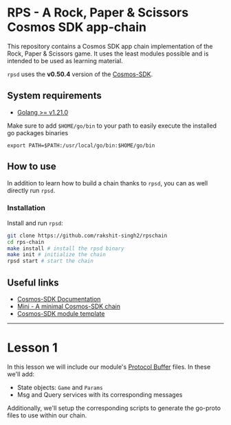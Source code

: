 # RPS - A Rock, Paper & Scissors Cosmos SDK app-chain

This repository contains a Cosmos SDK app chain implementation of the Rock, Paper & Scissors game.
It uses the least modules possible and is intended to be used as learning material.

`rpsd` uses the **v0.50.4** version of the [Cosmos-SDK](https://github.com/cosmos/cosmos-sdk).

## System requirements

- [Golang >= v1.21.0](https://go.dev/doc/install)

Make sure to add `$HOME/go/bin` to your path to easily execute
the installed go packages binaries

```
export PATH=$PATH:/usr/local/go/bin:$HOME/go/bin
```

## How to use

In addition to learn how to build a chain thanks to `rpsd`, you can as well directly run `rpsd`.

### Installation

Install and run `rpsd`:

```sh
git clone https://github.com/rakshit-singh2/rpschain
cd rps-chain
make install # install the rpsd binary
make init # initialize the chain
rpsd start # start the chain
```

## Useful links

- [Cosmos-SDK Documentation](https://docs.cosmos.network/)
- [Mini - A minimal Cosmos-SDK chain](https://github.com/cosmosregistry/chain-minimal)
- [Cosmos-SDK module template](https://github.com/cosmosregistry/example)

-----------

# Lesson 1

In this lesson we will include our module's [Protocol Buffer](https://protobuf.dev/) files.
In these we'll add:

- State objects: `Game` and `Params`
- Msg and Query services with its corresponding messages

Additionally, we'll setup the corresponding scripts to generate the
go-proto files to use within our chain.
